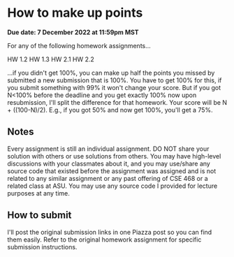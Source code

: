 # How to make up points

__Due date: 7 December 2022 at 11:59pm MST__

For any of the following homework assignments...

HW 1.2
HW 1.3
HW 2.1
HW 2.2

...if you didn't get 100%, you can make up half the points you missed by
submitted a new submission that is 100%.  You have to get 100% for this, if you
submit something with 99% it won't change your score.  But if you got N<100%
before the deadline and you get exactly 100% now upon resubmission, I'll split
the difference for that homework.  Your score will be N + ((100-N)/2).  E.g.,
if you got 50% and now get 100%, you'll get a 75%.

## Notes

Every assignment is still an individual assignment. DO NOT share your solution
with others or use solutions from others.  You may have high-level discussions
with your classmates about it, and you may use/share any source code that
existed before the assignment was assigned and is not related to any similar
assignment or any past offering of CSE 468 or a related class at ASU.  You may
use any source code I provided for lecture purposes at any time.

## How to submit

I'll post the original submission links in one Piazza post so you can find them
easily.  Refer to the original homework assignment for specific submission
instructions.


